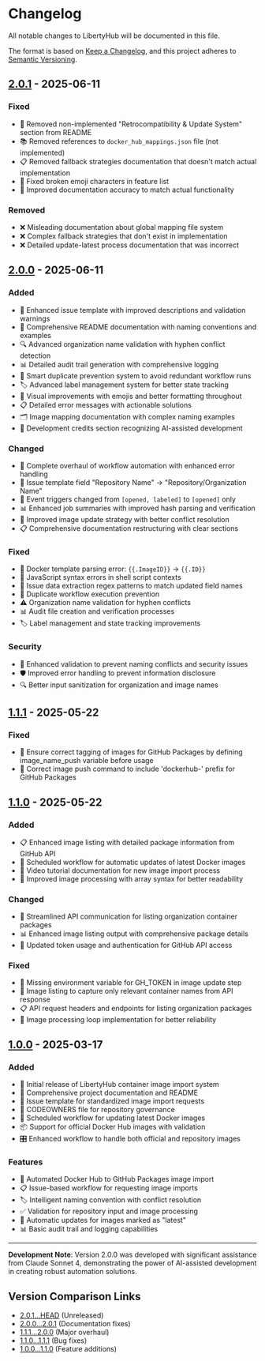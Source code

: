 # Changelog

All notable changes to LibertyHub will be documented in this file.

The format is based on [Keep a Changelog](https://keepachangelog.com/en/1.0.0/),
and this project adheres to [Semantic Versioning](https://semver.org/spec/v2.0.0.html).

## [2.0.1] - 2025-06-11

### Fixed
- 📝 Removed non-implemented "Retrocompatibility & Update System" section from README
- 📚 Removed references to `docker_hub_mappings.json` file (not implemented)
- 📋 Removed fallback strategies documentation that doesn't match actual implementation
- 🎨 Fixed broken emoji characters in feature list
- 📖 Improved documentation accuracy to match actual functionality

### Removed
- ❌ Misleading documentation about global mapping file system
- ❌ Complex fallback strategies that don't exist in implementation
- ❌ Detailed update-latest process documentation that was incorrect

## [2.0.0] - 2025-06-11

### Added
- 🤖 Enhanced issue template with improved descriptions and validation warnings
- 📝 Comprehensive README documentation with naming conventions and examples
- 🔍 Advanced organization name validation with hyphen conflict detection
- 📊 Detailed audit trail generation with comprehensive logging
- 🚫 Smart duplicate prevention system to avoid redundant workflow runs
- 🏷️ Advanced label management system for better state tracking
- 🎨 Visual improvements with emojis and better formatting throughout
- 📋 Detailed error messages with actionable solutions
- 🗂️ Image mapping documentation with complex naming examples
- 🚀 Development credits section recognizing AI-assisted development

### Changed
- 🔧 Complete overhaul of workflow automation with enhanced error handling
- 📝 Issue template field "Repository Name" → "Repository/Organization Name"
- 🎯 Event triggers changed from `[opened, labeled]` to `[opened]` only
- 📊 Enhanced job summaries with improved hash parsing and verification
- 🔄 Improved image update strategy with better conflict resolution
- 📋 Comprehensive documentation restructuring with clear sections

### Fixed
- 🐛 Docker template parsing error: `{{.ImageID}}` → `{{.ID}}`
- 🔧 JavaScript syntax errors in shell script contexts
- 📝 Issue data extraction regex patterns to match updated field names
- 🔄 Duplicate workflow execution prevention
- ⚠️ Organization name validation for hyphen conflicts
- 📊 Audit file creation and verification processes
- 🏷️ Label management and state tracking improvements

### Security
- 🔐 Enhanced validation to prevent naming conflicts and security issues
- 🛡️ Improved error handling to prevent information disclosure
- 🔍 Better input sanitization for organization and image names

## [1.1.1] - 2025-05-22

### Fixed
- 🔧 Ensure correct tagging of images for GitHub Packages by defining image_name_push variable before usage
- 🔄 Correct image push command to include 'dockerhub-' prefix for GitHub Packages

## [1.1.0] - 2025-05-22

### Added
- 📋 Enhanced image listing with detailed package information from GitHub API
- 🔄 Scheduled workflow for automatic updates of latest Docker images
- 📝 Video tutorial documentation for new image import process
- 🎯 Improved image processing with array syntax for better readability

### Changed
- 🔧 Streamlined API communication for listing organization container packages
- 📊 Enhanced image listing output with comprehensive package details
- 🔄 Updated token usage and authentication for GitHub API access

### Fixed
- 🐛 Missing environment variable for GH_TOKEN in image update step
- 🔄 Image listing to capture only relevant container names from API response
- 📋 API request headers and endpoints for listing organization packages
- 🔧 Image processing loop implementation for better reliability

## [1.0.0] - 2025-03-17

### Added
- 🚀 Initial release of LibertyHub container image import system
- 📝 Comprehensive project documentation and README
- 🎯 Issue template for standardized image import requests
- 👥 CODEOWNERS file for repository governance
- 🔄 Scheduled workflow for updating latest Docker images
- 📦 Support for official Docker Hub images with validation
- 🎛️ Enhanced workflow to handle both official and repository images

### Features
- 🐳 Automated Docker Hub to GitHub Packages image import
- 📋 Issue-based workflow for requesting image imports
- 🏷️ Intelligent naming convention with conflict resolution
- ✅ Validation for repository input and image processing
- 🔄 Automatic updates for images marked as "latest"
- 📊 Basic audit trail and logging capabilities

---

**Development Note**: Version 2.0.0 was developed with significant assistance from Claude Sonnet 4, demonstrating the power of AI-assisted development in creating robust automation solutions.

## Version Comparison Links

- [2.0.1...HEAD](https://github.com/codaqui/libertyhub/compare/v2.0.1...HEAD) (Unreleased)
- [2.0.0...2.0.1](https://github.com/codaqui/libertyhub/compare/v2.0.0...v2.0.1) (Documentation fixes)
- [1.1.1...2.0.0](https://github.com/codaqui/libertyhub/compare/v1.1.1...v2.0.0) (Major overhaul)
- [1.1.0...1.1.1](https://github.com/codaqui/libertyhub/compare/v1.1.0...v1.1.1) (Bug fixes)
- [1.0.0...1.1.0](https://github.com/codaqui/libertyhub/compare/v1.0.0...v1.1.0) (Feature additions)

[Unreleased]: https://github.com/codaqui/libertyhub/compare/v2.0.1...HEAD
[2.0.1]: https://github.com/codaqui/libertyhub/compare/v2.0.0...v2.0.1
[2.0.0]: https://github.com/codaqui/libertyhub/compare/v1.1.1...v2.0.0
[1.1.1]: https://github.com/codaqui/libertyhub/compare/v1.1.0...v1.1.1
[1.1.0]: https://github.com/codaqui/libertyhub/compare/v1.0.0...v1.1.0
[1.0.0]: https://github.com/codaqui/libertyhub/releases/tag/v1.0.0
